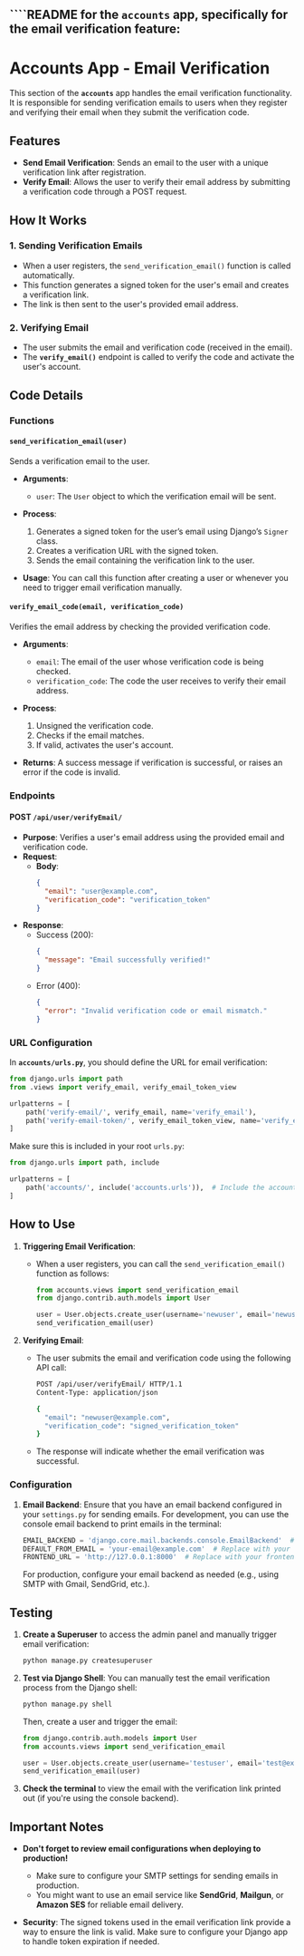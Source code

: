 ````README for the **`accounts`** app,
specifically for the **email verification** feature:
---

# Accounts App - Email Verification

This section of the **`accounts`** app handles the email verification functionality. It is responsible for sending verification emails to users when they register and verifying their email when they submit the verification code.

## Features

- **Send Email Verification**: Sends an email to the user with a unique verification link after registration.
- **Verify Email**: Allows the user to verify their email address by submitting a verification code through a POST request.

## How It Works

### 1. **Sending Verification Emails**
   - When a user registers, the `send_verification_email()` function is called automatically.
   - This function generates a signed token for the user's email and creates a verification link.
   - The link is then sent to the user's provided email address.

### 2. **Verifying Email**
   - The user submits the email and verification code (received in the email).
   - The **`verify_email()`** endpoint is called to verify the code and activate the user's account.

## Code Details

### Functions

#### `send_verification_email(user)`
   Sends a verification email to the user.

   - **Arguments**:
     - `user`: The `User` object to which the verification email will be sent.
   - **Process**:
     1. Generates a signed token for the user’s email using Django’s `Signer` class.
     2. Creates a verification URL with the signed token.
     3. Sends the email containing the verification link to the user.

   - **Usage**:
     You can call this function after creating a user or whenever you need to trigger email verification manually.

#### `verify_email_code(email, verification_code)`
   Verifies the email address by checking the provided verification code.

   - **Arguments**:
     - `email`: The email of the user whose verification code is being checked.
     - `verification_code`: The code the user receives to verify their email address.
   - **Process**:
     1. Unsigned the verification code.
     2. Checks if the email matches.
     3. If valid, activates the user's account.
   
   - **Returns**: A success message if verification is successful, or raises an error if the code is invalid.

### Endpoints

#### **POST** `/api/user/verifyEmail/`
   - **Purpose**: Verifies a user's email address using the provided email and verification code.
   - **Request**:
     - **Body**:
       ```json
       {
         "email": "user@example.com",
         "verification_code": "verification_token"
       }
       ```
   - **Response**:
     - Success (200):
       ```json
       {
         "message": "Email successfully verified!"
       }
       ```
     - Error (400):
       ```json
       {
         "error": "Invalid verification code or email mismatch."
       }
       ```

### URL Configuration

In **`accounts/urls.py`**, you should define the URL for email verification:

```python
from django.urls import path
from .views import verify_email, verify_email_token_view

urlpatterns = [
    path('verify-email/', verify_email, name='verify_email'),
    path('verify-email-token/', verify_email_token_view, name='verify_email_token'),
]
```

Make sure this is included in your root `urls.py`:

```python
from django.urls import path, include

urlpatterns = [
    path('accounts/', include('accounts.urls')),  # Include the accounts URLs
]
```

## How to Use

1. **Triggering Email Verification**:
   - When a user registers, you can call the `send_verification_email()` function as follows:
     ```python
     from accounts.views import send_verification_email
     from django.contrib.auth.models import User

     user = User.objects.create_user(username='newuser', email='newuser@example.com', password='password123')
     send_verification_email(user)
     ```

2. **Verifying Email**:
   - The user submits the email and verification code using the following API call:
     ```bash
     POST /api/user/verifyEmail/ HTTP/1.1
     Content-Type: application/json

     {
       "email": "newuser@example.com",
       "verification_code": "signed_verification_token"
     }
     ```
   - The response will indicate whether the email verification was successful.

### Configuration

1. **Email Backend**: Ensure that you have an email backend configured in your `settings.py` for sending emails. For development, you can use the console email backend to print emails in the terminal:
   
   ```python
   EMAIL_BACKEND = 'django.core.mail.backends.console.EmailBackend'  # Development mode
   DEFAULT_FROM_EMAIL = 'your-email@example.com'  # Replace with your email
   FRONTEND_URL = 'http://127.0.0.1:8000'  # Replace with your frontend URL for verification
   ```

   For production, configure your email backend as needed (e.g., using SMTP with Gmail, SendGrid, etc.).

## Testing

1. **Create a Superuser** to access the admin panel and manually trigger email verification:
   ```bash
   python manage.py createsuperuser
   ```

2. **Test via Django Shell**:
   You can manually test the email verification process from the Django shell:
   ```bash
   python manage.py shell
   ```

   Then, create a user and trigger the email:
   ```python
   from django.contrib.auth.models import User
   from accounts.views import send_verification_email

   user = User.objects.create_user(username='testuser', email='test@example.com', password='password123')
   send_verification_email(user)
   ```

3. **Check the terminal** to view the email with the verification link printed out (if you're using the console backend).

## Important Notes

- **Don't forget to review email configurations when deploying to production!**
   - Make sure to configure your SMTP settings for sending emails in production.
   - You might want to use an email service like **SendGrid**, **Mailgun**, or **Amazon SES** for reliable email delivery.

- **Security**: The signed tokens used in the email verification link provide a way to ensure the link is valid. Make sure to configure your Django app to handle token expiration if needed.


